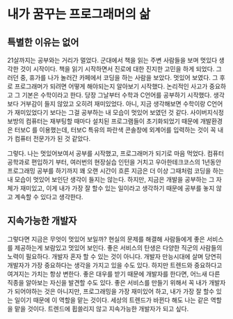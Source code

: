 # 내가 꿈꾸는 프로그래머의 삶

## 특별한 이유는 없어

21살까지는 공부와는 거리가 멀었다. 군대에서 책을 읽는 주변 사람들을 보며 멋있다 생각한 것이 시작이다. 책을 읽기 시작하면서 진로에 대한 진지한 고민을 하게 되었다. 그러던 중, 휴가를 나가 놀러간 카페에서 코딩을 하는 사람을 보았다. 멋있어 보였다. 그 후로 프로그래머가 되려면 어떻게 해야되는지 알아보기 시작했다. 논리적인 사고가 중요하고 그 기본은 수학이라고 한다. 당장 그날부터 수학과 C언어를 공부하기 시작했다. 생각보다 거부감이 들지 않았고 오히려 재미있었다. 아니, 지금 생각해보면 수학이랑 C언어가 재미있었다기 보다는 그걸 공부하는 내 모습이 멋있어 보였던 것 같다. 사이버지식정보방의 컴퓨터는 재부팅할 때마다 설치된 프로그램들이 초기화되었기 때문에 개발환경은 터보C 를 이용했는데, 터보C 특유의 파란색 콘솔창에 외계어를 입력하는 것이 꼭 내가 컴퓨터 전문가가 된 것 같았다.

그렇다. 나는 멋있어보여서 공부를 시작했고, 프로그래머가 되기로 마음 먹었다. 컴퓨터공학과로 편입하기 부터, 여러번의 현장실습 인턴을 거치고 우아한테크코스의 1년동안 프로그래밍 공부를 하기까지 꽤 오랜 시간이 흐른 지금은 더 이상 그때처럼 코딩을 하는 내 모습이 멋있어 보인단 생각이 들지는 않는다. 하지만, 지금은 개발을 공부하는 그 자체가 재미있고, 이게 내가 가장 잘 할수 있는 일이라고 생각하기 때문에 공부를 놓지 않고 계속할 수 있다고 생각한다.

## 지속가능한 개발자

그렇다면 지금은 무엇이 멋있어 보일까? 현실의 문제를 해결해 사람들에게 좋은 서비스를 제공하는게 보람있고 멋있어 보인다. 좋은 서비스의 탄생은 다양한 직군의 사람들의 노력이 필요하다. 개발자 혼자 할 수 있는 것이 아니다. 개발자 만능시대에 살며 당연히 개발자가 가장 중요하다는 생각을 가지고 있을 수도 있다. 하지만 트렌드와 중요하다고 여겨지는 가치는 항상 변한다. 좋은 대우를 받기 때문에 개발자를 한다면, 어느새 다른 직종을 알아보는 자신을 발견할 수도 있다. 좋은 서비스를 만들기 위해서 꼭 내가 개발자가 되어야하는 것은 아니지만, 프로그래밍을 가장 재미있어 하고, 내가 가장 잘 할수 있는 일이기 때문에 이 역할을 맡는 것이다. 세상의 트렌드가 바뀐다 해도 나는 같은 역할을 맡을 것이다. 트렌드에 휩쓸리지 않고 지속가능한 개발자가 되고 싶다.
